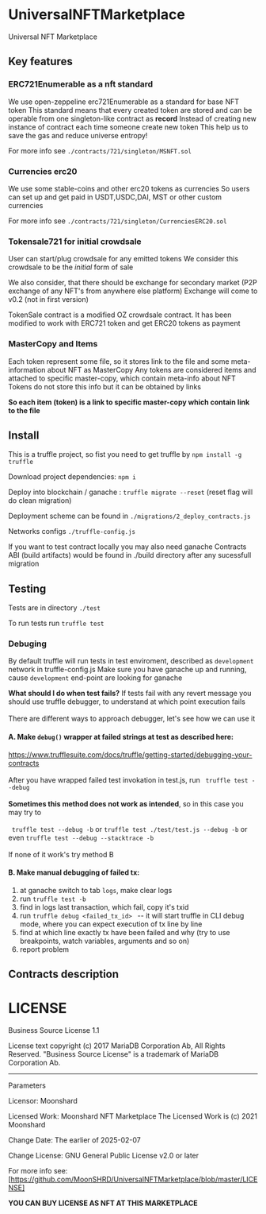 # UniversalNFTMarketplace
Universal NFT Marketplace

## Key features

 ### ERC721Enumerable as a nft standard
 We use open-zeppeline erc721Enumerable as a standard for base NFT token
 This standard means that every created token are stored and can be operable from one singleton-like contract as **record**
 Instead of creating new instance of contract each time someone create new token
 This help us to save the gas and reduce universe entropy!
 
 For more info see `./contracts/721/singleton/MSNFT.sol `

 ### Currencies erc20
 We use some stable-coins and other erc20 tokens as currencies
 So users can set up and get paid in USDT,USDC,DAI, MST or other custom currencies

 For more info see `./contracts/721/singleton/CurrenciesERC20.sol`


 ### Tokensale721 for initial crowdsale

 User can start/plug crowdsale for any emitted tokens
 We consider this crowdsale to be the *initial* form of sale

 We also consider, that there should be exchange for secondary market
 (P2P exchange of any NFT's from anywhere else platform)
 Exchange will come to v0.2 (not in first version)

 TokenSale contract is a modified OZ crowdsale contract.
 It has been modified to work with ERC721 token and get ERC20 tokens as payment

 ### MasterCopy and Items
Each token represent some file, so it stores link to the file and some meta-information about NFT as MasterCopy
Any tokens are considered items and attached to specific master-copy, which contain meta-info about NFT
Tokens do not store this info but it can be obtained by links

**So each item (token) is a link to specific master-copy which contain link to the file**




 ## Install

 This is a truffle project, so fist you need to get truffle by
 ` npm install -g truffle `

Download project dependencies:
`npm i`

 Deploy into blockchain / ganache :
 ` truffle migrate --reset `
 (reset flag will do clean migration)

 Deployment scheme can be found in `./migrations/2_deploy_contracts.js`

 Networks configs `./truffle-config.js`

 If you want to test contract locally you may also need ganache
 Contracts ABI (build artifacts) would be found in ./build directory after any sucessfull migration

## Testing
Tests are in directory `./test`

To run tests run ` truffle test `

### Debuging
By default truffle will run tests in test enviroment, described as `development` network in truffle-config.js
Make sure you have ganache up and running, cause `development` end-point are looking for ganache

**What should I do when test fails?**
If tests fail with any revert message you should use truffle debugger, to understand at which point execution fails <br />  
There are different ways to approach debugger, let's see how we can use it

#### A. Make `debug()` wrapper at failed strings at test as described here:
https://www.trufflesuite.com/docs/truffle/getting-started/debugging-your-contracts <br />  
After you have wrapped failed test invokation in test.js, run ` truffle test --debug` <br />  
**Sometimes this method does not work as intended**, so in this case you may try to <br />  
` truffle test --debug -b` or `truffle test ./test/test.js --debug -b` or even ` truffle test --debug --stacktrace -b ` <br />  
If none of it work's try method B <br />  

#### B. Make manual debugging of failed tx:
1. at ganache switch to tab `logs`, make clear logs
2. run ` truffle test -b `
3. find in logs last transaction, which fail, copy it's txid
4. run `truffle debug <failed_tx_id> ` -- it will start truffle in CLI debug mode, where you can expect execution of tx line by line
5. find at which line exactly tx have been failed and why (try to use breakpoints, watch variables, arguments and so on)
6. report problem


 ## Contracts description

 # LICENSE
Business Source License 1.1

License text copyright (c) 2017 MariaDB Corporation Ab, All Rights Reserved.
"Business Source License" is a trademark of MariaDB Corporation Ab.

-----------------------------------------------------------------------------

Parameters

Licensor:             Moonshard

Licensed Work:        Moonshard NFT Marketplace
                      The Licensed Work is (c) 2021 Moonshard

Change Date:          The earlier of 2025-02-07

Change License:       GNU General Public License v2.0 or later


For more info see: [https://github.com/MoonSHRD/UniversalNFTMarketplace/blob/master/LICENSE]

**YOU CAN BUY LICENSE AS NFT AT THIS MARKETPLACE**


